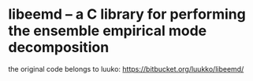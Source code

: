 libeemd – a C library for performing the ensemble empirical mode decomposition
===================================


the original code belongs to luuko: https://bitbucket.org/luukko/libeemd/

